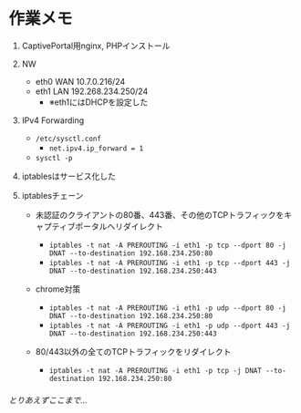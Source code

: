 ﻿# 作業メモ

1. CaptivePortal用nginx, PHPインストール

2. NW
   - eth0 WAN 10.7.0.216/24
   - eth1 LAN 192.268.234.250/24
       - ※eth1にはDHCPを設定した

3. IPv4 Forwarding
   - `/etc/sysctl.conf`
       - `net.ipv4.ip_forward = 1`
   - `sysctl -p`

4. iptablesはサービス化した

5. iptablesチェーン
   - 未認証のクライアントの80番、443番、その他のTCPトラフィックをキャプティブポータルへリダイレクト
        - `iptables -t nat -A PREROUTING -i eth1 -p tcp --dport 80 -j DNAT --to-destination 192.168.234.250:80`
        - `iptables -t nat -A PREROUTING -i eth1 -p tcp --dport 443 -j DNAT --to-destination 192.168.234.250:443`

   - chrome対策
        - `iptables -t nat -A PREROUTING -i eth1 -p udp --dport 80 -j DNAT --to-destination 192.168.234.250:80`
        - `iptables -t nat -A PREROUTING -i eth1 -p udp --dport 443 -j DNAT --to-destination 192.168.234.250:443`

   - 80/443以外の全てのTCPトラフィックをリダイレクト
        - `iptables -t nat -A PREROUTING -i eth1 -p tcp -j DNAT --to-destination 192.168.234.250:80`

###### とりあえずここまで...
